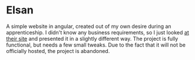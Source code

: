 # Elsan
A simple website in angular, created out of my own desire during an apprenticeship. I didn't know any business requirements, so I just looked <a href="http://www.elsan24.pl/">at their site</a> and presented it in a slightly different way. The project is fully functional, but needs a few small tweaks. Due to the fact that it will not be officially hosted, the project is abandoned.
